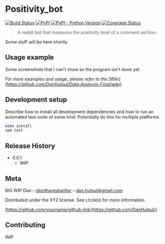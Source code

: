 # Positivity_bot
[![Build Status]()]()
[![PyPI]()]()
[![PyPI - Python Version]()]()
[![Coverage Status]()]()
> A reddit bot that measures the positivity level of a comment section.

Some stuff will be here shortly

## Usage example

Some screenshots that I can't show as the program isn't done yet

_For more examples and usage, please refer to the [Wiki][https://github.com/DanHutsul/Data-Analysis-Final/wiki]._

## Development setup

Describe how to install all development dependencies and how to run an automated test-suite of some kind. Potentially do this for multiple platforms.

```sh
make install
npm test
```

## Release History

* 0.0.1
    * WIP
## Meta
BIG WIP
Dan – [idonthaveatwitter]() – dan.hutsul@gmail.com

Distributed under the XYZ license. See ``LICENSE`` for more information.

[https://github.com/yourname/github-link](https://github.com/DanHutsul/)

## Contributing

WIP

